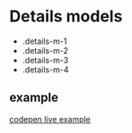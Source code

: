 # Details models

- .details-m-1
- .details-m-2
- .details-m-3
- .details-m-4

## example

[codepen live example](https://codepen.io/Endwall/pen/rNQJRBP)
